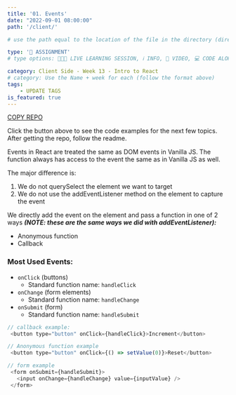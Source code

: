 ```yaml
---
title: '01. Events'
date: "2022-09-01 08:00:00"
path: '/client/'

# use the path equal to the location of the file in the directory (directory structure)

type: '📝 ASSIGNMENT'
# type options: 👩🏽‍🏫 LIVE LEARNING SESSION, ℹ️ INFO, 🎥 VIDEO, 💻 CODE ALONG, 🥼 LAB, ↩️ REVIEW/NOTES, 👥 GROUP LEARNING, 👷🏼‍♂️ GROUP PROJECT, 🧠 ASSESSMENT, 📝 ASSIGNMENT

category: Client Side - Week 13 - Intro to React
# category: Use the Name + week for each (follow the format above)
tags: 
    - UPDATE TAGS
is_featured: true
---
```

<a class="rn-button btn-purple" href="https://repo-copier.netlify.app/u/codetracker-learning/react-topics" target="_blank">COPY REPO</a>


Click the button above to see the code examples for the next few topics. After getting the repo, follow the readme.

Events in React are treated the same as DOM events in Vanilla JS. The function always has access to the event the same as in Vanilla JS as well.

The major difference is:

1. We do not querySelect the element we want to target
1. We do not use the addEventListener method on the element to capture the event

We directly add the event on the element and pass a function in one of 2 ways **_(NOTE: these are the same ways we did with addEventListener):_**

- Anonymous function
- Callback

### Most Used Events:
- `onClick` (buttons)
  - Standard function name: `handleClick`
- `onChange` (form elements)
  - Standard function name: `handleChange`
- `onSubmit` (form)
  - Standard function name: `handleSubmit`

```js
// callback example:
 <button type="button" onClick={handleClick}>Increment</button>

// Anonymous function example
 <button type="button" onClick={() => setValue(0)}>Reset</button>

// form example
 <form onSubmit={handleSubmit}>
   <input onChange={handleChange} value={inputValue} />
 </form>
 ```
